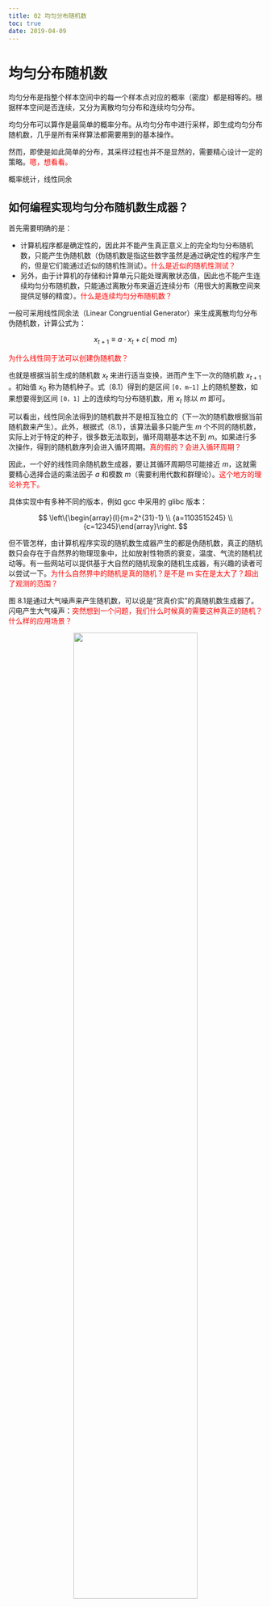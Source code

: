 ```yaml
---
title: 02 均匀分布随机数
toc: true
date: 2019-04-09
---
```

# 均匀分布随机数

均匀分布是指整个样本空间中的每一个样本点对应的概率（密度）都是相等的。根据样本空间是否连续，又分为离散均匀分布和连续均匀分布。

均匀分布可以算作是最简单的概率分布。从均匀分布中进行采样，即生成均匀分布随机数，几乎是所有采样算法都需要用到的基本操作。

然而，即使是如此简单的分布，其采样过程也并不是显然的，需要精心设计一定的策略。<span style="color:red;">嗯，想看看。</span>

概率统计，线性同余

## 如何编程实现均匀分布随机数生成器？

首先需要明确的是：

- 计算机程序都是确定性的，因此并不能产生真正意义上的完全均匀分布随机数，只能产生伪随机数（伪随机数是指这些数字虽然是通过确定性的程序产生的，但是它们能通过近似的随机性测试）。<span style="color:red;">什么是近似的随机性测试？</span>
- 另外，由于计算机的存储和计算单元只能处理离散状态值，因此也不能产生连续均匀分布随机数，只能通过离散分布来逼近连续分布（用很大的离散空间来提供足够的精度）。<span style="color:red;">什么是连续均匀分布随机数？</span>



一般可采用线性同余法（Linear Congruential Generator）来生成离散均匀分布伪随机数，计算公式为：

$$
x_{t+1} \equiv a \cdot x_{t}+c(\bmod m)\tag{8.1}
$$

<span style="color:red;">为什么线性同于法可以创建伪随机数？</span>

也就是根据当前生成的随机数 $x_t$ 来进行适当变换，进而产生下一次的随机数 $x_{t+1}$ 。初始值 $x_0$ 称为随机种子。式（8.1）得到的是区间 `[0，m−1]` 上的随机整数，如果想要得到区间 `[0，1]` 上的连续均匀分布随机数，用 $x_t$ 除以 $m$ 即可。

可以看出，线性同余法得到的随机数并不是相互独立的（下一次的随机数根据当前随机数来产生）。此外，根据式（8.1），该算法最多只能产生 $m$ 个不同的随机数，实际上对于特定的种子，很多数无法取到，循环周期基本达不到 $m$。如果进行多次操作，得到的随机数序列会进入循环周期。<span style="color:red;">真的假的？会进入循环周期？</span>

因此，一个好的线性同余随机数生成器，要让其循环周期尽可能接近 $m$，这就需要精心选择合适的乘法因子 $a$ 和模数 $m$（需要利用代数和群理论）。<span style="color:red;">这个地方的理论补充下。</span>

具体实现中有多种不同的版本，例如 gcc 中采用的 glibc 版本：

$$
\left\{\begin{array}{l}{m=2^{31}-1} \\ {a=1103515245} \\ {c=12345}\end{array}\right.
$$

但不管怎样，由计算机程序实现的随机数生成器产生的都是伪随机数，真正的随机数只会存在于自然界的物理现象中，比如放射性物质的衰变，温度、气流的随机扰动等。有一些网站可以提供基于大自然的随机现象的随机生成器，有兴趣的读者可以尝试一下。<span style="color:red;">为什么自然界中的随机是真的随机？是不是 m 实在是太大了？超出了观测的范围？</span>

图 8.1是通过大气噪声来产生随机数，可以说是“货真价实”的真随机数生成器了。闪电产生大气噪声：<span style="color:red;">突然想到一个问题，我们什么时候真的需要这种真正的随机？什么样的应用场景？</span>

<p align="center">
    <img width="70%" height="70%" src="http://images.iterate.site/blog/image/20190409/bVeX3xQSiUXp.png?imageslim">
</p>


## 总结与扩展


面试时，面试官还可能会针对线性同余法进行深入提问，比如：

- 线性同余法中的随机种子一般如何选定？
- 如果需要产生高维样本或大量样本，线性同余法会存在什么问题？
- 如何证明上述线性同余发生器得到的序列可以近似为均匀分布（伪随机数）？

<span style="color:red;">这些问题都要解决，补充进来。</span>


# 相关

- 《百面机器学习》
